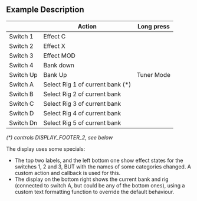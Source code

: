 ## Example Description

|            | Action                            | Long press        |
|------------|-----------------------------------|-------------------|
| Switch 1   | Effect C                          |                   |
| Switch 2   | Effect X                          |                   |
| Switch 3   | Effect MOD                        |                   |
| Switch 4   | Bank down                         |                   |
| Switch Up  | Bank Up                           | Tuner Mode        |
| Switch A   | Select Rig 1 of current bank (\*) |                   |
| Switch B   | Select Rig 2 of current bank      |                   |
| Switch C   | Select Rig 3 of current bank      |                   |
| Switch D   | Select Rig 4 of current bank      |                   |
| Switch Dn  | Select Rig 5 of current bank      |                   |

*(\*) controls DISPLAY_FOOTER_2, see below*

The display uses some specials:
- The top two labels, and the left bottom one show effect states for the switches 1, 2 and 3, BUT with the names of some categories changed. A custom action and callback is used for this.
- The display on the bottom right shows the current bank and rig (connected to switch A, but could be any of the bottom ones), using a custom text formatting function to override the default behaviour.



